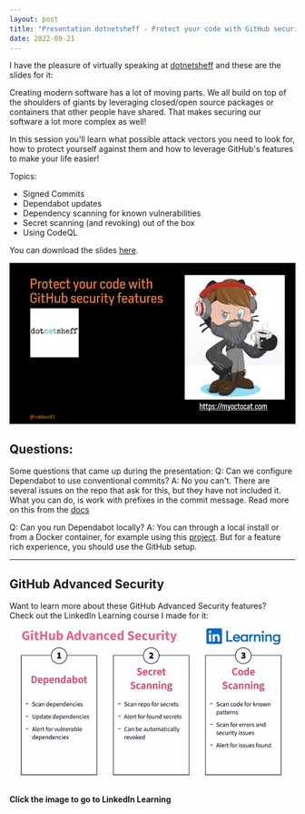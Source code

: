 ```yaml
---
layout: post
title: "Presentation dotnetsheff - Protect your code with GitHub security features"
date: 2022-09-21
---
```



I have the pleasure of virtually speaking at [dotnetsheff](https://dotnetsheff.co.uk/) and these are the slides for it:

Creating modern software has a lot of moving parts. We all build on top of the shoulders of giants by leveraging closed/open source packages or containers that other people have shared. That makes securing our software a lot more complex as well!

In this session you'll learn what possible attack vectors you need to look for, how to protect yourself against them and how to leverage GitHub's features to make your life easier!

Topics:

- Signed Commits
- Dependabot updates
- Dependency scanning for known vulnerabilities
- Secret scanning (and revoking) out of the box
- Using CodeQL

You can download the slides [here](https://devopsjournal.io/slides/20220921%20dotnetsheff%20-%20Protect%20your%20code%20with%20GitHub%20security%20features.pdf).

[![Opening slide of the presentation](/images/2022/20220921/20220921_OpeningSlide.png)](https://devopsjournal.io/slides/20220921%20dotnetsheff%20-%20Protect%20your%20code%20with%20GitHub%20security%20features.pdf)


## Questions:
Some questions that came up during the presentation:
Q: Can we configure Dependabot to use conventional commits?
A: No you can't. There are several issues on the repo that ask for this, but they have not included it. What you can do, is work with prefixes in the commit message. Read more on this from the [docs](https://docs.github.com/en/code-security/dependabot/dependabot-version-updates/configuration-options-for-the-dependabot.yml-file#commit-message)

Q: Can you run Dependabot locally?
A: You can through a local install or from a Docker container, for example using this [project](https://github.com/dependabot/dependabot-script). But for a feature rich experience, you should use the GitHub setup.

------------------------------------------
## GitHub Advanced Security
Want to learn more about these GitHub Advanced Security features?  
Check out the LinkedIn Learning course I made for it:  
[![Image of my GitHub Advanced Security course at LinkedIn Learning](/images/LinkedIn_Learning/GitHub_Advanced_Security_02_900x505.png)](https://www.linkedin.com/learning/github-advanced-security)  
#### Click the image to go to LinkedIn Learning